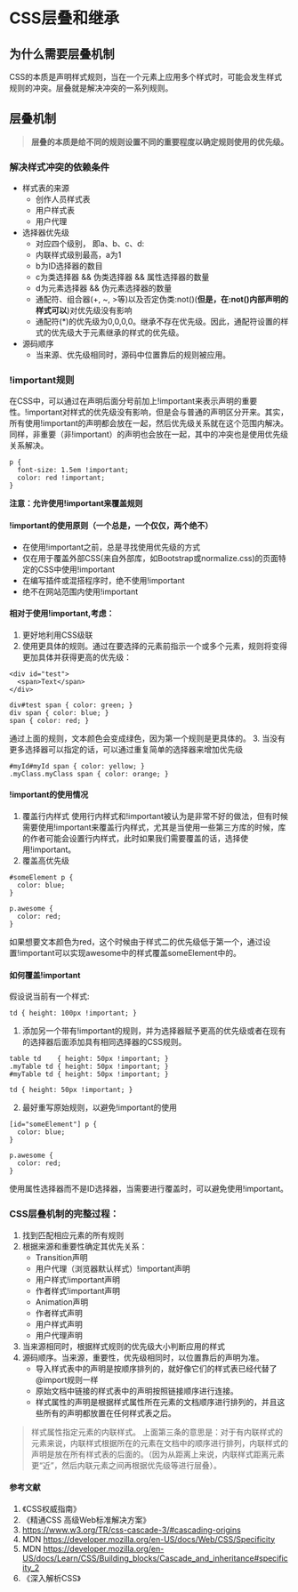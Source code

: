 # CSS层叠和继承
## 为什么需要层叠机制
  CSS的本质是声明样式规则，当在一个元素上应用多个样式时，可能会发生样式规则的冲突。层叠就是解决冲突的一系列规则。
## 层叠机制
> **层叠的本质是给不同的规则设置不同的重要程度以确定规则使用的优先级。**
### 解决样式冲突的依赖条件
- 样式表的来源
  - 创作人员样式表
  - 用户样式表
  - 用户代理
- 选择器优先级
  - 对应四个级别， 即a、b、c、d:
  - 内联样式级别最高，a为1
  - b为ID选择器的数目
  - c为类选择器 && 伪类选择器 && 属性选择器的数量
  - d为元素选择器 && 伪元素选择器的数量
  - 通配符、组合器(+, ~, >等)以及否定伪类:not()(**但是，在:not()内部声明的样式可以**)对优先级没有影响
  - 通配符(*)的优先级为0,0,0,0。继承不存在优先级。因此，通配符设置的样式的优先级大于元素继承的样式的优先级。
- 源码顺序
  - 当来源、优先级相同时，源码中位置靠后的规则被应用。
### !important规则
  在CSS中，可以通过在声明后面分号前加上!important来表示声明的重要性。!important对样式的优先级没有影响，但是会与普通的声明区分开来。其实，所有使用!important的声明都会放在一起，然后优先级关系就在这个范围内解决。同样，非重要（非!important）的声明也会放在一起，其中的冲突也是使用优先级关系解决。
```
p {
  font-size: 1.5em !important;
  color: red !important;
}
```
**注意：允许使用!important来覆盖规则**
#### !important的使用原则（一个总是，一个仅仅，两个绝不）
- 在使用!important之前，总是寻找使用优先级的方式
- 仅在用于覆盖外部CSS(来自外部库，如Bootstrap或normalize.css)的页面特定的CSS中使用!important
- 在编写插件或混搭程序时，绝不使用!important
- 绝不在网站范围内使用!important

#### 相对于使用!important,考虑：
1. 更好地利用CSS级联
2. 使用更具体的规则。通过在要选择的元素前指示一个或多个元素，规则将变得更加具体并获得更高的优先级：
```
<div id="test">
  <span>Text</span>
</div>
```

```
div#test span { color: green; }
div span { color: blue; }
span { color: red; }
```
通过上面的规则，文本颜色会变成绿色，因为第一个规则是更具体的。
3. 当没有更多选择器可以指定的话，可以通过重复简单的选择器来增加优先级
```
#myId#myId span { color: yellow; }
.myClass.myClass span { color: orange; }
```

#### !important的使用情况
1. 覆盖行内样式
使用行内样式和!important被认为是非常不好的做法，但有时候需要使用!important来覆盖行内样式，尤其是当使用一些第三方库的时候，库的作者可能会设置行内样式，此时如果我们需要覆盖的话，选择使用!important。
2. 覆盖高优先级
```
#someElement p {
  color: blue;
}

p.awesome {
  color: red;
}
```
如果想要文本颜色为red，这个时候由于样式二的优先级低于第一个，通过设置!important可以实现awesome中的样式覆盖someElement中的。
#### 如何覆盖!important
假设说当前有一个样式:
```
td { height: 100px !important; }
```
1. 添加另一个带有!important的规则，并为选择器赋予更高的优先级或者在现有的选择器后面添加具有相同选择器的CSS规则。
```
table td    { height: 50px !important; }
.myTable td { height: 50px !important; }
#myTable td { height: 50px !important; }

td { height: 50px !important; }
```
2. 最好重写原始规则，以避免!important的使用
```
[id="someElement"] p {
  color: blue;
}

p.awesome {
  color: red;
}
```
使用属性选择器而不是ID选择器，当需要进行覆盖时，可以避免使用!important。
### CSS层叠机制的完整过程：
1. 找到匹配相应元素的所有规则
2. 根据来源和重要性确定其优先关系：
   - Transition声明
   - 用户代理（浏览器默认样式）!important声明
   - 用户样式!important声明
   - 作者样式!important声明
   - Animation声明
   - 作者样式声明
   - 用户样式声明
   - 用户代理声明
3. 当来源相同时，根据样式规则的优先级大小判断应用的样式
4. 源码顺序。当来源，重要性，优先级相同时，以位置靠后的声明为准。
   - 导入样式表中的声明是按顺序排列的，就好像它们的样式表已经代替了@import规则一样
   - 原始文档中链接的样式表中的声明按照链接顺序进行连接。
   - 样式属性的声明是根据样式属性所在元素的文档顺序进行排列的，并且这些所有的声明都放置在任何样式表之后。
  > 样式属性指定元素的内联样式。 上面第三条的意思是：对于有内联样式的元素来说，内联样式根据所在的元素在文档中的顺序进行排列，内联样式的声明是放在所有样式表的后面的。（因为从距离上来说，内联样式距离元素更“近”，然后内联元素之间再根据优先级等进行层叠）。

#### 参考文献
1. 《CSS权威指南》
2. 《精通CSS 高级Web标准解决方案》
3. https://www.w3.org/TR/css-cascade-3/#cascading-origins
4. MDN https://developer.mozilla.org/en-US/docs/Web/CSS/Specificity
5. MDN https://developer.mozilla.org/en-US/docs/Learn/CSS/Building_blocks/Cascade_and_inheritance#specificity_2
6. 《深入解析CSS》